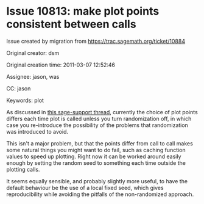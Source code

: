 # Issue 10813: make plot points consistent between calls

Issue created by migration from https://trac.sagemath.org/ticket/10884

Original creator: dsm

Original creation time: 2011-03-07 12:52:46

Assignee: jason, was

CC:  jason

Keywords: plot

As discussed in 
[this sage-support thread](http://groups.google.com/group/sage-support/browse_thread/thread/54cde75b815ced40#), currently the choice of plot points differs each time plot is called unless you turn randomization off, in which case you re-introduce the possibility of the problems that randomization was introduced to avoid.  

This isn't a major problem, but that the points differ from call to call makes some natural things you might want to do fail, such as caching function values to speed up plotting.  Right now it can be worked around easily enough by setting the random seed to something each time outside the plotting calls.

It seems equally sensible, and probably slightly more useful, to have the default behaviour be the use of a local fixed seed, which gives reproducibility while avoiding the pitfalls of the non-randomized approach.
